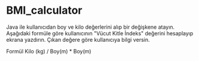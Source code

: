 # BMI_calculator

Java ile kullanıcıdan boy ve kilo değerlerini alıp bir değişkene atayın. Aşağıdaki formüle göre kullanıcının "Vücut Kitle İndeks" değerini hesaplayıp ekrana yazdırın. Çıkan değere göre kullanıcıya bilgi versin.

Formül
Kilo (kg) / Boy(m) * Boy(m)
